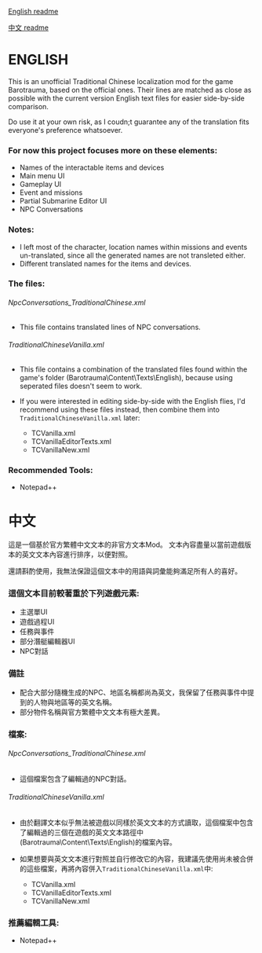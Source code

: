 [English readme](https://github.com/nokau/custom.zht.Barotrauma#english)

[中文 readme](https://github.com/nokau/custom.zht.Barotrauma#中文)

# ENGLISH
This is an unofficial Traditional Chinese localization mod for the game Barotrauma, based on the official ones.
Their lines are matched as close as possible with the current version English text files for easier side-by-side comparison.

Do use it at your own risk, as I coudn;t guarantee any of the translation fits everyone's preference whatsoever.

### For now this project focuses more on these elements:
- Names of the interactable items and devices
- Main menu UI
- Gameplay UI
- Event and missions
- Partial Submarine Editor UI
- NPC Conversations

### Notes:
- I left most of the character, location names within missions and events un-translated, since all the generated names are not transleted either.
- Different translated names for the items and devices.

### The files:
###### NpcConversations_TraditionalChinese.xml
- This file contains translated lines of NPC conversations.

###### TraditionalChineseVanilla.xml
- This file contains a combination of the translated files found within the game's folder (Barotrauma\Content\Texts\English), because using seperated files doesn't seem to work.

- If you were interested in editing side-by-side with the English flies, I'd recommend using these files instead, then combine them into ```TraditionalChineseVanilla.xml``` later:
  - TCVanilla.xml
  - TCVanillaEditorTexts.xml
  - TCVanillaNew.xml

### Recommended Tools:
- Notepad++

# 中文
這是一個基於官方繁體中文文本的非官方文本Mod。
文本內容盡量以當前遊戲版本的英文文本內容進行排序，以便對照。

還請斟酌使用，我無法保證這個文本中的用語與詞彙能夠滿足所有人的喜好。

### 這個文本目前較著重於下列遊戲元素:
- 主選單UI
- 遊戲過程UI
- 任務與事件
- 部分潛艇編輯器UI
- NPC對話

### 備註
- 配合大部分隨機生成的NPC、地區名稱都尚為英文，我保留了任務與事件中提到的人物與地區等的英文名稱。
- 部分物件名稱與官方繁體中文文本有極大差異。

### 檔案:
###### NpcConversations_TraditionalChinese.xml
- 這個檔案包含了編輯過的NPC對話。

###### TraditionalChineseVanilla.xml
- 由於翻譯文本似乎無法被遊戲以同樣於英文文本的方式讀取，這個檔案中包含了編輯過的三個在遊戲的英文文本路徑中(Barotrauma\Content\Texts\English)的檔案內容。

- 如果想要與英文文本進行對照並自行修改它的內容，我建議先使用尚未被合併的這些檔案，再將內容併入```TraditionalChineseVanilla.xml```中:
  - TCVanilla.xml
  - TCVanillaEditorTexts.xml
  - TCVanillaNew.xml

### 推薦編輯工具:
- Notepad++
